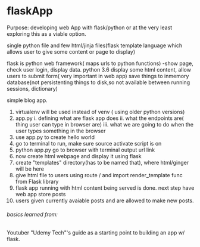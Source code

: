 # flaskApp
Purpose: developing web App with flask/python or at the very least exploring this as a viable option.

single python file and few html/jinja files(flask template language which
allows user to give some content or page to display)

flask is python web framework( maps urls to python functions)
-show page, check user login, display data.
python 3.6
display some html content, allow users to submit form( very important in web app)
save things to inmemory database(not persistenting things to disk,so not available between running sessions, dictionary)

simple blog app.

1. virtualenv will be used instead of venv ( using older python versions)
2. app.py
   i. defining what are flask app does
   ii. what the endpoints are( thing user can type in browser are)
   iii. what we are going to do when the user types something in the browser
3. use app.py to create hello world 
4. go to terminal to run, make sure source activate script is on
5. python app.py go to browser with terminal output url link
6. now create html webpage and display it using flask
7. create "templates" directory(has to be named that), where html/ginger will be here
8. give html file to users using route / and import render_template func from Flask library
9. flask app running with html content being served is done. next step have web app store posts
10. users given currently avaiable posts and are allowed to make new posts.

###### basics learned from:
Youtuber "Udemy Tech"'s guide as a starting point to building an app w/ flask.
